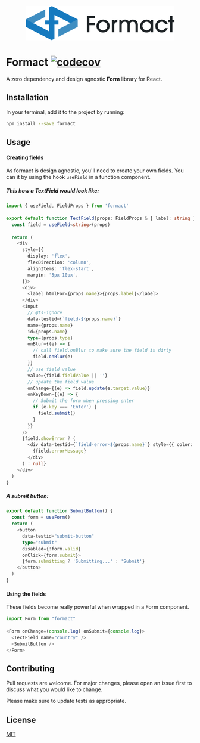 <p align="center"><img src="./formact-logo.png" width="400px" /></p>

# Formact [![codecov](https://codecov.io/gh/rockorama/formact/graph/badge.svg?token=MIYML221SA)](https://codecov.io/gh/rockorama/formact)

A zero dependency and design agnostic **Form** library for React.

## Installation

In your terminal, add it to the project by running:

```bash
npm install --save formact
```

## Usage

#### Creating fields

As formact is design agnostic, you'll need to create your own fields. You can it by using the hook `useField` in a function component.

##### This how a TextField would look like:

```typescript
import { useField, FieldProps } from 'formact'

export default function TextField(props: FieldProps & { label: string }) {
  const field = useField<string>(props)

  return (
    <div
      style={{
        display: 'flex',
        flexDirection: 'column',
        alignItems: 'flex-start',
        margin: '5px 10px',
      }}>
      <div>
        <label htmlFor={props.name}>{props.label}</label>
      </div>
      <input
        // @ts-ignore
        data-testid={`field-${props.name}`}
        name={props.name}
        id={props.name}
        type={props.type}
        onBlur={(e) => {
          // call field.onBlur to make sure the field is dirty
          field.onBlur(e)
        }}
        // use field value
        value={field.fieldValue || ''}
        // update the field value
        onChange={(e) => field.update(e.target.value)}
        onKeyDown={(e) => {
          // Submit the form when pressing enter
          if (e.key === 'Enter') {
            field.submit()
          }
        }}
      />
      {field.showError ? (
        <div data-testid={`field-error-${props.name}`} style={{ color: 'red' }}>
          {field.errorMessage}
        </div>
      ) : null}
    </div>
  )
}
```

##### A submit button:

```typescript
export default function SubmitButton() {
  const form = useForm()
  return (
    <button
      data-testid="submit-button"
      type="submit"
      disabled={!form.valid}
      onClick={form.submit}>
      {form.submitting ? 'Submitting...' : 'Submit'}
    </button>
  )
}
```

#### Using the fields

These fields become really powerful when wrapped in a Form component.

```typescript
import Form from "formact"

<Form onChange=(console.log) onSubmit={console.log}>
  <TextField name="country" />
  <SubmitButton />
</Form>
```

## Contributing

Pull requests are welcome. For major changes, please open an issue first to discuss what you would like to change.

Please make sure to update tests as appropriate.

## License

[MIT](https://choosealicense.com/licenses/mit/)
